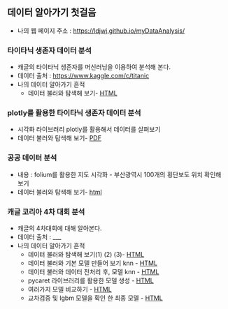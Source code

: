 ##  데이터 알아가기 첫걸음
 * 나의 웹 페이지 주소 : https://ldjwj.github.io/myDataAnalysis/

### 타이타닉 생존자 데이터 분석
 * 캐글의 타이타닉 생존자를 머신러닝을 이용하여 분석해 본다.
 * 데이터 출처 : https://www.kaggle.com/c/titanic
 * 나의 데이터 알아가기 흔적
    * 데이터 불러와 탐색해 보기- [HTML](https://ldjwj.github.io/myDataAnalysis/01_titanic_EDA.html)

### plotly를 활용한 타이타닉 생존자 데이터 분석
 * 시각화 라이브러리 plotly를 활용해서 데이터를 살펴보기
 * 데이터 불러와 탐색해 보기- [PDF](https://ldjwj.github.io/myDataAnalysis/toto_plotly_titanic.pdf)

### 공공 데이터 분석
 * 내용 : folium를 활용한 지도 시각화 - 부산광역시 100개의 횡단보도 위치 확인해 보기
 * 데이터 불러와 탐색해 보기- [html](https://ldjwj.github.io/myDataAnalysis/busan.html)

### 캐글 코리아 4차 대회 분석
 * 캐글의 4차대회에 대해 알아본다.
 * 데이터 출처 : ___
 * 나의 데이터 알아가기 흔적
    * 데이터 불러와 탐색해 보기(1) (2) (3)- [HTML](https://ldjwj.github.io/myDataAnalysis/01_titanic_EDA.html)
    * 데이터 불러와 기본 모델 만들어 보기 knn - [HTML](https://ldjwj.github.io/myDataAnalysis/01_titanic_EDA.html)
    * 데이터 불러와 데이터 전처리 후, 모델 knn - [HTML](https://ldjwj.github.io/myDataAnalysis/01_titanic_EDA.html)
    * pycaret 라이브러리를 활용한 모델 생성 - [HTML](https://ldjwj.github.io/myDataAnalysis/01_titanic_EDA.html)
    * 여러가지 모델 비교하기 - [HTML](https://ldjwj.github.io/myDataAnalysis/01_titanic_EDA.html)
    * 교차검증 및 lgbm 모델을 확인 한 최종 모델 - [HTML](https://ldjwj.github.io/myDataAnalysis/01_titanic_EDA.html)



